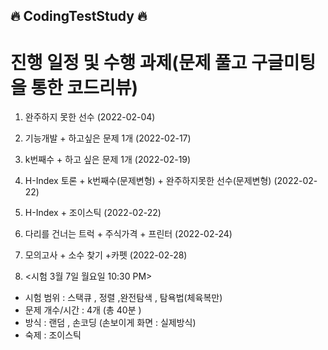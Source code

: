 ## 🔥 CodingTestStudy 🔥

# 진행 일정 및 수행 과제(문제 풀고 구글미팅을 통한 코드리뷰)

1. 완주하지 못한 선수 (2022-02-04)

2. 기능개발 + 하고싶은 문제 1개 (2022-02-17)

3. k번째수 + 하고 싶은 문제 1개 (2022-02-19)

4. H-Index 토론 + k번째수(문제변형) + 완주하지못한 선수(문제변형) (2022-02-22)

5. H-Index + 조이스틱 (2022-02-22)

6. 다리를 건너는 트럭 + 주식가격 + 프린터 (2022-02-24)

7. 모의고사 + 소수 찾기 +카펫 (2022-02-28)

8. <시험 3월 7일 월요일 10:30 PM>
- 시험 범위  : 스택큐 , 정렬 ,완전탐색 , 탐욕법(체육복만)
- 문제 개수/시간 : 4개  (총 40분 )
- 방식 : 랜덤  , 손코딩 (손보이게 화면 : 실제방식)
- 숙제 :  조이스틱

